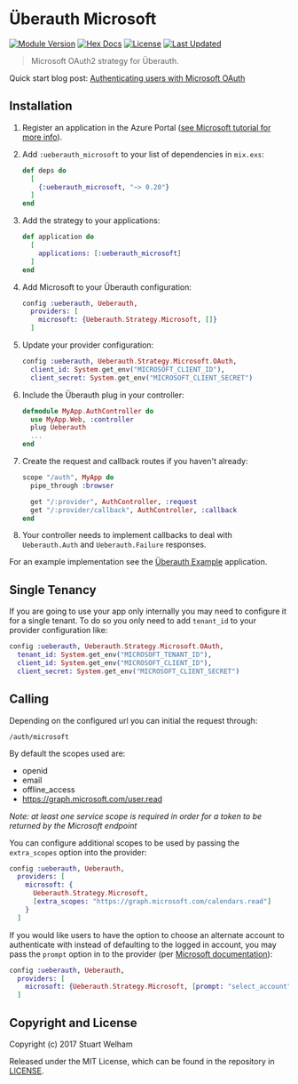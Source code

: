 # Überauth Microsoft

[![Module Version](https://img.shields.io/hexpm/v/ueberauth_microsoft.svg)](https://hex.pm/packages/ueberauth_microsoft)
[![Hex Docs](https://img.shields.io/badge/hex-docs-lightgreen.svg)](https://hexdocs.pm/ueberauth_microsoft/)
[![License](https://img.shields.io/hexpm/l/ueberauth_microsoft.svg)](https://github.com/swelham/ueberauth_microsoft/blob/master/LICENSE.md)
[![Last Updated](https://img.shields.io/github/last-commit/swelham/ueberauth_microsoft.svg)](https://github.com/swelham/ueberauth_microsoft/commits/master)

> Microsoft OAuth2 strategy for Überauth.

Quick start blog post: [Authenticating users with Microsoft OAuth](https://www.stuartwelham.com/articles/authenticating-users-with-microsoft-oauth)

## Installation

1.  Register an application in the Azure Portal ([see Microsoft tutorial for more info](https://learn.microsoft.com/en-us/azure/active-directory/develop/quickstart-register-app)).

2.  Add `:ueberauth_microsoft` to your list of dependencies in `mix.exs`:

    ```elixir
    def deps do
      [
        {:ueberauth_microsoft, "~> 0.20"}
      ]
    end
    ```

3.  Add the strategy to your applications:

    ```elixir
    def application do
      [
        applications: [:ueberauth_microsoft]
      ]
    end
    ```

4.  Add Microsoft to your Überauth configuration:

    ```elixir
    config :ueberauth, Ueberauth,
      providers: [
        microsoft: {Ueberauth.Strategy.Microsoft, []}
      ]
    ```

5.  Update your provider configuration:

    ```elixir
    config :ueberauth, Ueberauth.Strategy.Microsoft.OAuth,
      client_id: System.get_env("MICROSOFT_CLIENT_ID"),
      client_secret: System.get_env("MICROSOFT_CLIENT_SECRET")
    ```

6.  Include the Überauth plug in your controller:

    ```elixir
    defmodule MyApp.AuthController do
      use MyApp.Web, :controller
      plug Ueberauth
      ...
    end
    ```

7.  Create the request and callback routes if you haven't already:

    ```elixir
    scope "/auth", MyApp do
      pipe_through :browser

      get "/:provider", AuthController, :request
      get "/:provider/callback", AuthController, :callback
    end
    ```

8.  Your controller needs to implement callbacks to deal with `Ueberauth.Auth`
    and `Ueberauth.Failure` responses.

For an example implementation see the [Überauth Example](https://github.com/ueberauth/ueberauth_example) application.

## Single Tenancy

If you are going to use your app only internally you may need to configure it for a single tenant.
To do so you only need to add `tenant_id` to your provider configuration like:

```elixir
config :ueberauth, Ueberauth.Strategy.Microsoft.OAuth,
  tenant_id: System.get_env("MICROSOFT_TENANT_ID"),
  client_id: System.get_env("MICROSOFT_CLIENT_ID"),
  client_secret: System.get_env("MICROSOFT_CLIENT_SECRET")
```

## Calling

Depending on the configured url you can initial the request through:

    /auth/microsoft

By default the scopes used are:

- openid
- email
- offline_access
- https://graph.microsoft.com/user.read

_Note: at least one service scope is required in order for a token to be
returned by the Microsoft endpoint_

You can configure additional scopes to be used by passing the `extra_scopes`
option into the provider:

```elixir
config :ueberauth, Ueberauth,
  providers: [
    microsoft: {
      Ueberauth.Strategy.Microsoft,
      [extra_scopes: "https://graph.microsoft.com/calendars.read"]
    }
  ]
```

If you would like users to have the option to choose an alternate account to authenticate with instead of defaulting to the logged in account, you may pass the `prompt` option in to the provider (per [Microsoft documentation](https://docs.microsoft.com/en-us/azure/active-directory/develop/v2-oauth2-auth-code-flow)):

```elixir
config :ueberauth, Ueberauth,
  providers: [
    microsoft: {Ueberauth.Strategy.Microsoft, [prompt: "select_account"]}
  ]
```

## Copyright and License

Copyright (c) 2017 Stuart Welham

Released under the MIT License, which can be found in the repository in
[LICENSE](./LICENSE.md).
